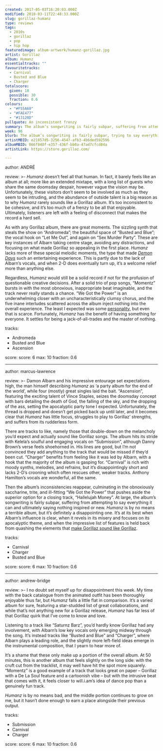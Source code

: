 ```yaml
---
created: 2017-05-03T16:20:03.000Z
modified: 2018-03-11T22:48:33.000Z
slug: gorillaz-humanz
type: reviews
tags:
  - 2010s
  - gorillaz
  - pop
  - hip hop
featuredimage: album-artwork/humanz-gorillaz.jpg
artist: Gorillaz
album: Humanz
essentialtracks: ""
favouritetracks:
  - Carnival
  - Busted and Blue
  - Charger
totalscore:
  given: 18
  possible: 30
  fraction: 0.6
colours:
  - "#F55A60"
  - "#FAE477"
  - "#13120D"
pullquote: An inconsistent frenzy
summary: The album’s songwriting is fairly subpar, suffering from attempting to say everything it can and ultimately saying nothing inspired or new. Humanz is by no means a terrible album, but it’s definitely a disappointing one.
week: 96
blurb: The album’s songwriting is fairly subpar, trying to say everything at once. Humanz is by no means a terrible album, but it’s definitely a disappointing one.
artistMBID: e21857d5-3256-4547-afb3-4b6ded592596
albumMBID: 066f840f-e357-436f-bb0a-47ad7cfcd84a
artistLink: https://store.gorillaz.com/

---
```


author: ANDRÉ

review: >-
  *Humanz* doesn’t feel all that human. In fact, it barely feels like an album at all; more like an extended mixtape, with a long list of guests who share the same doomsday despair, however vague the vision may be. Unfortunately, these visitors don’t seem to be involved as much as they seem to be intruding, and the abundance of outside talent is a big reason as to why *Humanz* rarely sounds like a Gorillaz album. It’s too inconsistent to be cohesive, and it’s too much of a frenzy to be all that enjoyable. Ultimately, listeners are left with a feeling of disconnect that makes the record a hard sell.

  As with any Gorillaz album, there are great moments. The sizzling synth that steals the show on “Andromeda”; the beautiful space of “Busted and Blue”; the vocal hook on “Let Me Out”, and again on “Sex Murder Party”. These are key instances of Albarn taking centre stage, avoiding any distractions, and focusing on what made Gorillaz so appealing in the first place. *Humanz* lacks more of these special melodic moments, the type that made [*Demon Days*](/reviews/gorillaz-demon-days/) such an entertaining experience. This is partly due to the lack of Albarn’s vocals, and when 2-D does eventually turn up, it’s a welcome relief more than anything else.

  Regardless, *Humanz* would still be a solid record if not for the profusion of questionable creative decisions. After a solid trio of pop songs, “Momentz” bursts in with the most obnoxious, inappropriate beat imaginable, and the track never really stands a chance. “We Got the Power” is an underwhelming closer with an uncharacteristically clumsy chorus, and the five inane interludes scattered across the album inject nothing into the overall experience. The least I expected was some [personality](https://www.youtube.com/watch?v=0nOGy52xygY), but even that is scarce. Fortunately, *Humanz* has the benefit of having something for everyone. It settles for being a jack-of-all-trades and the master of nothing.

tracks:
  - Andromeda
  - ­Busted and Blue
  - ­Ascension

score:
  score: 6
  max: 10
  fraction: 0.6

---
author: marcus-lawrence

review: >-
  Damon Albarn and his impressive entourage set expectations high, the man himself describing *Humanz* as ‘a party album for the end of the world’, while four (mostly) great singles laid the bait. “Ascension”, featuring the exciting talent of Vince Staples, seizes the doomsday concept with bars detailing the death of God, the falling of the sky, and the dropping of the ass, setting the apocalyptic party tone I expected. Unfortunately, the thread is dropped and doesn’t get picked back up until later, and it becomes clear that *Humanz* has little focus, struggles to play to Gorillaz’ strengths, and suffers from its rudderless form.

  There are tracks to like, namely those that double-down on the melancholy you’d expect and actually sound like Gorillaz songs. The album hits its stride with Kelela’s soulful and engaging vocals on “Submission”, although Danny Brown’s verse feels shoehorned in. His lines are good, but I’m not convinced they add anything to the track that would be missed if they’d been cut. “Charger” benefits from feeling like it was led by Albarn, with a hook that the majority of the album is gasping for. “Carnival” is rich with moody synths, melodies, and refrains, but it’s disappointingly short and lacks 2-D’s crooning which often rescues other, weaker tracks. Anthony Hamilton’s vocals are wonderful, all the same.

  Then the album’s inconsistencies reappear, culminating in the obnoxiously saccharine, trite, and ill-fitting “We Got the Power” that pushes aside the superior option for a closing track, “Hallelujah Money”. At large, the album’s songwriting is fairly subpar, suffering from attempting to say everything it can and ultimately saying nothing inspired or new. *Humanz* is by no means a terrible album, but it’s definitely a disappointing one. It’s at its best when Albarn’s influence is clear, when it revels in its misery and focuses on its apocalyptic theme, and when the impressive list of features is held back from quashing the elements that [make Gorillaz sound like Gorillaz](/articles/gorillaz-go-1-d/).

tracks:
  - Carnival
  - ­Charger
  - ­Busted and Blue

score:
  score: 6
  max: 10
  fraction: 0.6

---
author: andrew-bridge

review: >-
  I no doubt set myself up for disappointment this week. My time with the back catalogue from the animated outfit has been thoroughly enjoyable thus far, but *Humanz* falls a little flat in comparison. It’s a varied album for sure, featuring a star-studded list of great collaborations, and while that’s not anything new for a Gorillaz release, *Humanz* has far less of that Gorillaz quirk that I’ve come to know and love. 
  
  Listening to a track like “Saturnz Barz”, you’d hardly know Gorillaz had any involvement, with Albarn’s low key vocals only emerging midway through the song. It’s instead tracks like “Busted and Blue” and “Charger”, where Albarn plays a leading role, and the slightly more left-field ideas emerge in the instrumental composition, that I yearn to hear more of. 
  
  It’s a shame that these only make up a portion of the overall album. At 50 minutes, this is another album that feels slightly on the long side: with the cruft cut from the tracklist, it may well have hit the spot more squarely. “Momentz” is a good example of a track that looks great on paper – Gorillaz with a De La Soul feature and a cartoonish vibe – but with the intrusive beat that comes with it, it feels closer to will.i.am’s idea of dance pop than a genuinely fun track. 
  
  *Humanz* is by no means bad, and the middle portion continues to grow on me, but it hasn’t done enough to earn a place alongside their previous output.

tracks:
  - Submission
  - ­Carnival
  - ­Charger
  
score:
  score: 6
  max: 10
  fraction: 0.6
